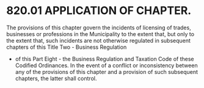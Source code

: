 820.01 APPLICATION OF CHAPTER.
==============================

The provisions of this chapter govern the incidents of licensing of
trades, businesses or professions in the Municipality to the extent
that, but only to the extent that, such incidents are not otherwise
regulated in subsequent chapters of this Title Two - Business Regulation
- of this Part Eight - the Business Regulation and Taxation Code of
these Codified Ordinances. In the event of a conflict or inconsistency
between any of the provisions of this chapter and a provision of such
subsequent chapters, the latter shall control.
